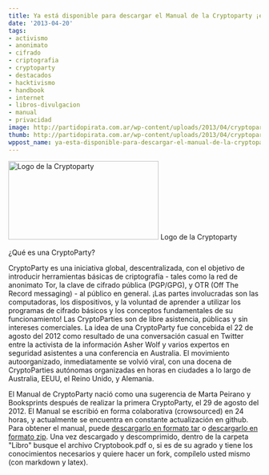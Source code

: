 ```yaml
---
title: Ya está disponible para descargar el Manual de la Cryptoparty ¡en español!
date: '2013-04-20'
tags:
- activismo
- anonimato
- cifrado
- criptografia
- cryptoparty
- destacados
- hacktivismo
- handbook
- internet
- libros-divulgacion
- manual
- privacidad
image: http://partidopirata.com.ar/wp-content/uploads/2013/04/cryptoparty.png
thumb: http://partidopirata.com.ar/wp-content/uploads/2013/04/cryptoparty-150x150.png
wppost_name: ya-esta-disponible-para-descargar-el-manual-de-la-cryptoparty-en-espanol
---
```


<a href="http://partidopirata.com.ar/wp-content/uploads/2013/04/cryptoparty.png"><img src="http://partidopirata.com.ar/wp-content/uploads/2013/04/cryptoparty.png" alt="Logo de la Cryptoparty" width="300" height="157" class="size-full wp-image-9104" /></a> Logo de la Cryptoparty


¿Qué es una CryptoParty?

CryptoParty es una iniciativa global, descentralizada, con el objetivo de introducir herramientas básicas de criptografía - tales como la red de anonimato Tor, la clave de cifrado pública (PGP/GPG), y OTR (Off The Record messaging) - al público en general.
¡Las partes involucradas son las computadoras, los dispositivos, y la voluntad de aprender a utilizar los programas de cifrado básicos y los conceptos fundamentales de su funcionamiento! Las CryptoParties son de libre asistencia, públicas y sin intereses comerciales.
La idea de una CryptoParty fue concebida el 22 de agosto del 2012 como resultado de una conversación casual en Twitter entre la activista de la información Asher Wolf y varios expertos en seguridad asistentes a una conferencia en Australia.
El movimiento autoorganizado, inmediatamente se volvió viral, con una docena de CryptoParties autónomas organizadas en horas en ciudades a lo largo de Australia, EEUU, el Reino Unido, y Alemania.

El Manual de CryptoParty nació como una sugerencia de Marta Peirano y Booksprints después de realizar la primera CryptoParty, el 29 de agosto del 2012. El Manual se escribió en forma colaborativa (crowsourced) en 24 horas, y actualmente se encuentra en constante actualización en github. Para obtener el manual, puede <a href="https://github.com/gnutesla/handbook/tarball/spanish/Libro/Cryptobook.pdf">descargarlo en formato tar</a> o <a href="https://github.com/gnutesla/handbook/zipball/spanish/Libro/Cryptobook.pdf">descargarlo en formato zip</a>. Una vez descargado y descomprimido, dentro de la carpeta "Libro" busque el archivo Cryptobook.pdf o, si es de su agrado y tiene los conocimientos necesarios y quiere hacer un fork, compílelo usted mismo (con markdown y latex).
